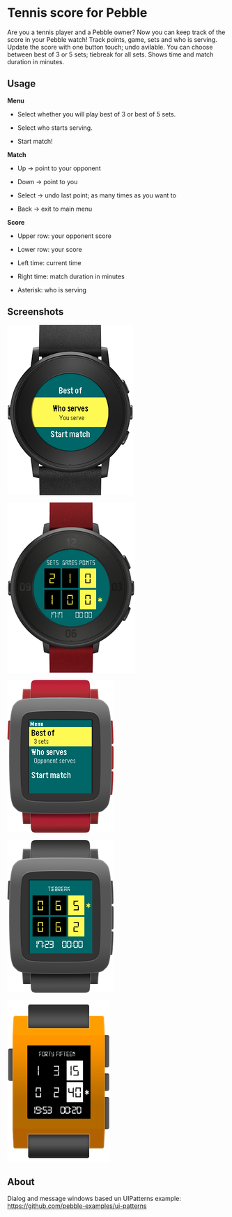 
Tennis score for Pebble
==================
Are you a tennis player and a Pebble owner? Now you can keep track of the score in your Pebble watch! 
Track points, game, sets and who is serving. Update the score with one button touch; undo avilable. 
You can choose between best of 3 or 5 sets; tiebreak for all sets.
Shows time and match duration in minutes.

## Usage
**Menu**

- Select whether you will play best of 3 or best of 5 sets.

- Select who starts serving.

- Start match!
 
**Match**

- Up -> point to your opponent

- Down -> point to you

- Select -> undo last point; as many times as you want to

- Back -> exit to main menu

**Score**

- Upper row: your opponent score

- Lower row: your score

- Left time: current time

- Right time: match duration in minutes

- Asterisk: who is serving

## Screenshots

![](screenshots/pebble-time-round-black-menu.png)

![](screenshots/pebble-time-round-red-score.png)

![](screenshots/pebble-time-red-menu.png)

![](screenshots/pebble-time-black_score.png)

![](screenshots/pebble-orange-score.png)

## About

Dialog and message windows based un UIPatterns example: https://github.com/pebble-examples/ui-patterns
